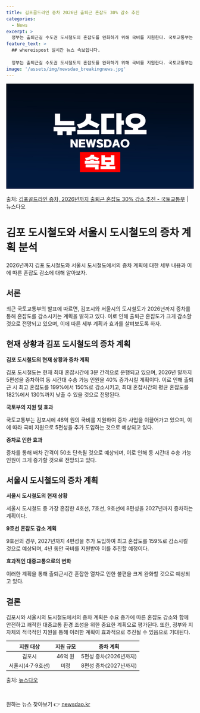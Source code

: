 ```yaml
---
title: 김포골드라인 증차 2026년 출퇴근 혼잡도 30% 감소 추진
categories:
  - News
excerpt: >
  정부는 출퇴근길 수도권 도시철도의 혼잡도를 완화하기 위해 국비를 지원한다. 국토교통부는 올해 서울시에 64억…
feature_text: >
  ## whereispost 실시간 뉴스 속보입니다.

  정부는 출퇴근길 수도권 도시철도의 혼잡도를 완화하기 위해 국비를 지원한다. 국토교통부는 올해 서울시에 64억…
image: '/assets/img/newsdao_breakingnews.jpg'
---
```


![뉴스다오 속보](/assets/img/newsdao_breakingnews.jpg)

<p>출처: <a href="https://newsdao.kr/3690" rel="dofollow">김포골드라인 증차, 2026년까지 출퇴근 혼잡도 30% 감소 추진 - 국토교통부</a> | 뉴스다오</p>

<h1 data-ke-size="size26"><b>김포 도시철도와 서울시 도시철도의 증차 계획 분석</b></h1>
<p data-ke-size="size16">2026년까지 김포 도시철도와 서울시 도시철도에서의 증차 계획에 대한 세부 내용과 이에 따른 혼잡도 감소에 대해 알아보자. </p>
<h2 data-ke-size="size24"><b>서론</b></h2>
<p data-ke-size="size16">최근 국토교통부의 발표에 따르면, 김포시와 서울시의 도시철도가 2026년까지 증차를 통해 혼잡도를 감소시키는 계획을 밝히고 있다. 이로 인해 출퇴근 혼잡도가 크게 감소할 것으로 전망되고 있으며, 이에 따른 세부 계획과 효과를 살펴보도록 하자.</p>
<h2 data-ke-size="size24"><b>현재 상황과 김포 도시철도의 증차 계획</b></h2>
<p data-ke-size="size16"><b>김포 도시철도의 현재 상황과 증차 계획</b></p>
<p data-ke-size="size16">김포 도시철도는 현재 최대 혼잡시간에 3분 간격으로 운행되고 있으며, 2026년 말까지 5편성을 증차하여 동 시간대 수송 가능 인원을 40% 증가시킬 계획이다. 이로 인해 출퇴근 시 최고 혼잡도를 199%에서 150%로 감소시키고, 최대 혼잡시간의 평균 혼잡도를 182%에서 130%까지 낮출 수 있을 것으로 전망된다.</p>
<p data-ke-size="size16"><b>국토부의 지원 및 효과</b></p>
<p data-ke-size="size16">국토교통부는 김포시에 46억 원의 국비를 지원하여 증차 사업을 이끌어가고 있으며, 이에 따라 국비 지원으로 5편성을 추가 도입하는 것으로 예상되고 있다.</p>
<p data-ke-size="size16"><b>증차로 인한 효과</b></p>
<p data-ke-size="size16">증차를 통해 배차 간격이 50초 단축될 것으로 예상되며, 이로 인해 동 시간대 수송 가능 인원이 크게 증가할 것으로 전망되고 있다.</p>

<h2 data-ke-size="size24"><b>서울시 도시철도의 증차 계획</b></h2>
<p data-ke-size="size16"><b>서울시 도시철도의 현재 상황</b></p>
<p data-ke-size="size16">서울시 도시철도 중 가장 혼잡한 4호선, 7호선, 9호선에 8편성을 2027년까지 증차하는 계획이다.</p>
<p data-ke-size="size16"><b>9호선 혼잡도 감소 계획</b></p>
<p data-ke-size="size16">9호선의 경우, 2027년까지 4편성을 추가 도입하여 최고 혼잡도를 159%로 감소시킬 것으로 예상되며, 4년 동안 국비를 지원받아 이를 추진할 예정이다.</p>
<p data-ke-size="size16"><b>효과적인 대중교통으로의 변화</b></p>
<p data-ke-size="size16">이러한 계획을 통해 출퇴근시간 혼잡한 열차로 인한 불편을 크게 완화할 것으로 예상되고 있다.</p>
<h2 data-ke-size="size24"><b>결론</b></h2>
<p data-ke-size="size16">김포시와 서울시의 도시철도에서의 증차 계획은 수요 증가에 따른 혼잡도 감소와 함께 안전하고 쾌적한 대중교통 환경 조성을 위한 중요한 계획으로 평가된다. 또한, 정부와 지자체의 적극적인 지원을 통해 이러한 계획이 효과적으로 추진될 수 있음으로 기대된다.</p>
<table>
	<thead>
		<tr>
			<th style="text-align: center;">지원 대상</th>
			<th style="text-align: center;">지원 규모</th>
			<th style="text-align: center;">증차 계획</th>
		</tr>
	</thead>
	<tbody>
		<tr>
			<td style="text-align: center;">김포시</td>
			<td style="text-align: center;">46억 원</td>
			<td style="text-align: center;">5편성 증차(2026년까지)</td>
		</tr>
		<tr>
			<td style="text-align: center;">서울시(4·7·9호선)</td>
			<td style="text-align: center;">미정</td>
			<td style="text-align: center;">8편성 증차(2027년까지)</td>
		</tr>
	</tbody>
</table>
<p data-ke-size="size16">출처: <a href="https://newsdao.kr/3690">뉴스다오</a></p>
<p data-ke-size="size16">&nbsp;</p> 

원하는 뉴스 찾아보기 👉 <a href="https://newsdao.kr" rel="dofollow">newsdao.kr</a>


